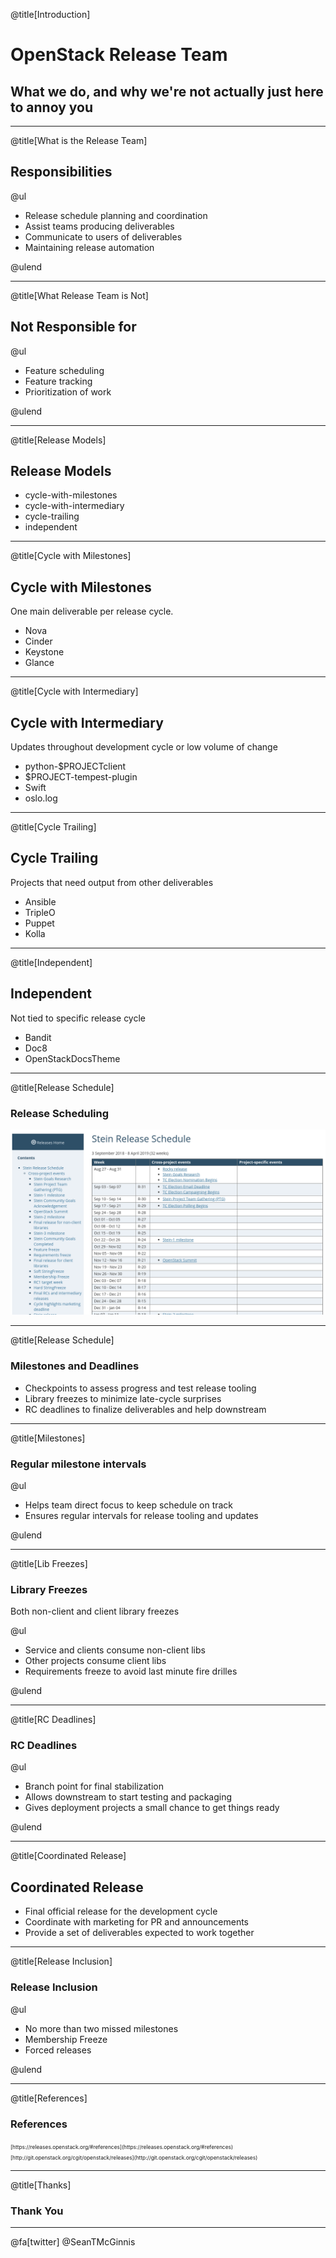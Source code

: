 @title[Introduction]

# OpenStack Release Team
## What we do, and why we're not actually just here to annoy you

---
@title[What is the Release Team]

## Responsibilities

@ul

- Release schedule planning and coordination
- Assist teams producing deliverables
- Communicate to users of deliverables
- Maintaining release automation

@ulend

---
@title[What Release Team is Not]

## Not Responsible for

@ul

- Feature scheduling
- Feature tracking
- Prioritization of work

@ulend

---
@title[Release Models]

## Release Models

- cycle-with-milestones
- cycle-with-intermediary
- cycle-trailing
- independent

---
@title[Cycle with Milestones]

## Cycle with Milestones

One main deliverable per release cycle.

- Nova
- Cinder
- Keystone
- Glance

---
@title[Cycle with Intermediary]

## Cycle with Intermediary

Updates throughout development cycle or low volume of change

- python-$PROJECTclient
- $PROJECT-tempest-plugin
- Swift
- oslo.log

---
@title[Cycle Trailing]

## Cycle Trailing

Projects that need output from other deliverables

- Ansible
- TripleO
- Puppet
- Kolla

---
@title[Independent]

## Independent

Not tied to specific release cycle

- Bandit
- Doc8
- OpenStackDocsTheme

---
@title[Release Schedule]

### Release Scheduling

![schedule](Denver2018/ReleaseTeam/assets/schedule.png)

---
@title[Release Schedule]

### Milestones and Deadlines

- Checkpoints to assess progress and test release tooling
- Library freezes to minimize late-cycle surprises
- RC deadlines to finalize deliverables and help downstream

---
@title[Milestones]

### Regular milestone intervals

@ul

- Helps team direct focus to keep schedule on track
- Ensures regular intervals for release tooling and updates


@ulend

---
@title[Lib Freezes]

### Library Freezes

Both non-client and client library freezes

@ul

- Service and clients consume non-client libs
- Other projects consume client libs
- Requirements freeze to avoid last minute fire drilles

@ulend

---
@title[RC Deadlines]

### RC Deadlines

@ul

- Branch point for final stabilization
- Allows downstream to start testing and packaging
- Gives deployment projects a small chance to get things ready

@ulend

---
@title[Coordinated Release]

## Coordinated Release

- Final official release for the development cycle
- Coordinate with marketing for PR and announcements
- Provide a set of deliverables expected to work together

---
@title[Release Inclusion]

### Release Inclusion

@ul

- No more than two missed milestones
- Membership Freeze
- Forced releases

@ulend

---
@title[References]

### References

<span style="font-size:0.6em">
[https://releases.openstack.org/#references](https://releases.openstack.org/#references)
<br/>
[http://git.openstack.org/cgit/openstack/releases](http://git.openstack.org/cgit/openstack/releases)
<br/>
</span>

---
@title[Thanks]

### Thank You

<hr/>

@fa[twitter] @SeanTMcGinnis
